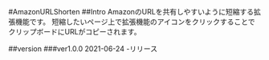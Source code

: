 #AmazonURLShorten
##Intro
AmazonのURLを共有しやすいように短縮する拡張機能です。
短縮したいページ上で拡張機能のアイコンをクリックすることでクリップボードにURLがコピーされます。

##version
###ver1.0.0 2021-06-24
-リリース
